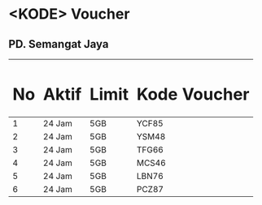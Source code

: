 <h1><span class="blue">&lt;</span>KODE<span class="blue">&gt;</span> <span class="yellow">Voucher</pan></h1>
<h2>PD. Semangat Jaya</a></h2>

<table class="container">
	<thead>
		<tr>
			<th><h1>No</h1></th>
			<th><h1>Aktif</h1></th>
			<th><h1>Limit</h1></th>
			<th><h1>Kode Voucher</h1></th>
		</tr>
	</thead>
	<tbody>
		<tr>
			<td>1</td>
			<td>24 Jam</td>
			<td>5GB</td>
			<td>YCF85</td>
		</tr>
		<tr>
			<td>2</td>
			<td>24 Jam</td>
			<td>5GB</td>
			<td>YSM48</td>
		</tr>
		<tr>
			<td>3</td>
			<td>24 Jam</td>
			<td>5GB</td>
			<td>TFG66</td>
		</tr>
    <tr>
			<td>4</td>
			<td>24 Jam</td>
			<td>5GB</td>
			<td>MCS46</td>
		</tr>
    <tr>
			<td>5</td>
			<td>24 Jam</td>
			<td>5GB</td>
			<td>LBN76</td>
		</tr>
    <tr>
			<td>6</td>
			<td>24 Jam</td>
			<td>5GB</td>
			<td>PCZ87</td>
		</tr>
	</tbody>
</table>
